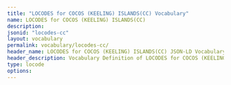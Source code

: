 ```yaml
---
title: "LOCODES for COCOS (KEELING) ISLANDS(CC) Vocabulary"
name: LOCODES for COCOS (KEELING) ISLANDS(CC) 
description: 
jsonid: "locodes-cc"
layout: vocabulary
permalink: vocabulary/locodes-cc/
header_name: LOCODES for COCOS (KEELING) ISLANDS(CC) JSON-LD Vocabulary
header_description: Vocabulary Definition of LOCODES for COCOS (KEELING) ISLANDS(CC) semantics in HTML format. JSON-LD format is available at [locodes-cc.jsonld](https://edi3.org/vocabulary/locodes-cc.jsonld)
type: locode
options:
---
```

